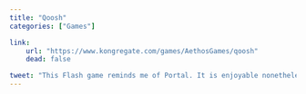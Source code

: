```yaml
---
title: "Qoosh"
categories: ["Games"]

link:
    url: "https://www.kongregate.com/games/AethosGames/qoosh"
    dead: false

tweet: "This Flash game reminds me of Portal. It is enjoyable nonetheless."
---
```


